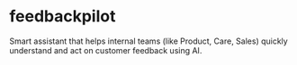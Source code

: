 # feedbackpilot
Smart assistant that helps internal teams (like Product, Care, Sales) quickly understand and act on customer feedback using AI.
